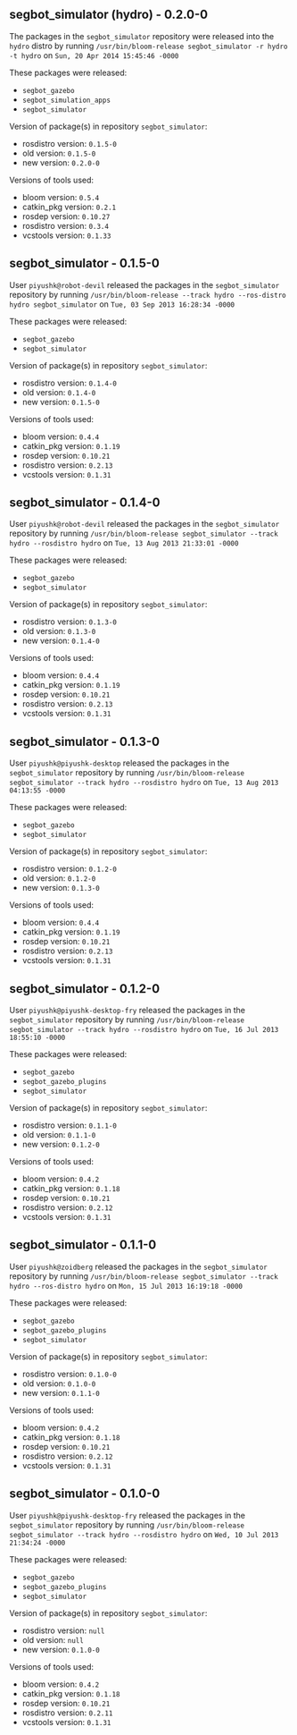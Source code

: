 ## segbot_simulator (hydro) - 0.2.0-0

The packages in the `segbot_simulator` repository were released into the `hydro` distro by running `/usr/bin/bloom-release segbot_simulator -r hydro -t hydro` on `Sun, 20 Apr 2014 15:45:46 -0000`

These packages were released:
- `segbot_gazebo`
- `segbot_simulation_apps`
- `segbot_simulator`

Version of package(s) in repository `segbot_simulator`:
- rosdistro version: `0.1.5-0`
- old version: `0.1.5-0`
- new version: `0.2.0-0`

Versions of tools used:
- bloom version: `0.5.4`
- catkin_pkg version: `0.2.1`
- rosdep version: `0.10.27`
- rosdistro version: `0.3.4`
- vcstools version: `0.1.33`


## segbot_simulator - 0.1.5-0

User `piyushk@robot-devil` released the packages in the `segbot_simulator` repository by running `/usr/bin/bloom-release --track hydro --ros-distro hydro segbot_simulator` on `Tue, 03 Sep 2013 16:28:34 -0000`

These packages were released:
- `segbot_gazebo`
- `segbot_simulator`

Version of package(s) in repository `segbot_simulator`:
- rosdistro version: `0.1.4-0`
- old version: `0.1.4-0`
- new version: `0.1.5-0`

Versions of tools used:
- bloom version: `0.4.4`
- catkin_pkg version: `0.1.19`
- rosdep version: `0.10.21`
- rosdistro version: `0.2.13`
- vcstools version: `0.1.31`


## segbot_simulator - 0.1.4-0

User `piyushk@robot-devil` released the packages in the `segbot_simulator` repository by running `/usr/bin/bloom-release segbot_simulator --track hydro --rosdistro hydro` on `Tue, 13 Aug 2013 21:33:01 -0000`

These packages were released:
- `segbot_gazebo`
- `segbot_simulator`

Version of package(s) in repository `segbot_simulator`:
- rosdistro version: `0.1.3-0`
- old version: `0.1.3-0`
- new version: `0.1.4-0`

Versions of tools used:
- bloom version: `0.4.4`
- catkin_pkg version: `0.1.19`
- rosdep version: `0.10.21`
- rosdistro version: `0.2.13`
- vcstools version: `0.1.31`


## segbot_simulator - 0.1.3-0

User `piyushk@piyushk-desktop` released the packages in the `segbot_simulator` repository by running `/usr/bin/bloom-release segbot_simulator --track hydro --rosdistro hydro` on `Tue, 13 Aug 2013 04:13:55 -0000`

These packages were released:
- `segbot_gazebo`
- `segbot_simulator`

Version of package(s) in repository `segbot_simulator`:
- rosdistro version: `0.1.2-0`
- old version: `0.1.2-0`
- new version: `0.1.3-0`

Versions of tools used:
- bloom version: `0.4.4`
- catkin_pkg version: `0.1.19`
- rosdep version: `0.10.21`
- rosdistro version: `0.2.13`
- vcstools version: `0.1.31`


## segbot_simulator - 0.1.2-0

User `piyushk@piyushk-desktop-fry` released the packages in the `segbot_simulator` repository by running `/usr/bin/bloom-release segbot_simulator --track hydro --rosdistro hydro` on `Tue, 16 Jul 2013 18:55:10 -0000`

These packages were released:
- `segbot_gazebo`
- `segbot_gazebo_plugins`
- `segbot_simulator`

Version of package(s) in repository `segbot_simulator`:
- rosdistro version: `0.1.1-0`
- old version: `0.1.1-0`
- new version: `0.1.2-0`

Versions of tools used:
- bloom version: `0.4.2`
- catkin_pkg version: `0.1.18`
- rosdep version: `0.10.21`
- rosdistro version: `0.2.12`
- vcstools version: `0.1.31`


## segbot_simulator - 0.1.1-0

User `piyushk@zoidberg` released the packages in the `segbot_simulator` repository by running `/usr/bin/bloom-release segbot_simulator --track hydro --ros-distro hydro` on `Mon, 15 Jul 2013 16:19:18 -0000`

These packages were released:
- `segbot_gazebo`
- `segbot_gazebo_plugins`
- `segbot_simulator`

Version of package(s) in repository `segbot_simulator`:
- rosdistro version: `0.1.0-0`
- old version: `0.1.0-0`
- new version: `0.1.1-0`

Versions of tools used:
- bloom version: `0.4.2`
- catkin_pkg version: `0.1.18`
- rosdep version: `0.10.21`
- rosdistro version: `0.2.12`
- vcstools version: `0.1.31`


## segbot_simulator - 0.1.0-0

User `piyushk@piyushk-desktop-fry` released the packages in the `segbot_simulator` repository by running `/usr/bin/bloom-release segbot_simulator --track hydro --rosdistro hydro` on `Wed, 10 Jul 2013 21:34:24 -0000`

These packages were released:
- `segbot_gazebo`
- `segbot_gazebo_plugins`
- `segbot_simulator`

Version of package(s) in repository `segbot_simulator`:
- rosdistro version: `null`
- old version: `null`
- new version: `0.1.0-0`

Versions of tools used:
- bloom version: `0.4.2`
- catkin_pkg version: `0.1.18`
- rosdep version: `0.10.21`
- rosdistro version: `0.2.11`
- vcstools version: `0.1.31`


